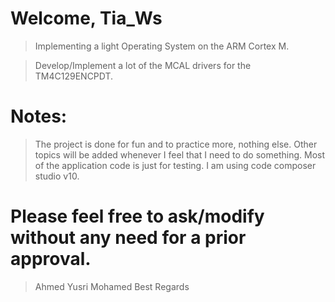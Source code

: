 
# Welcome, Tia_Ws
  > Implementing a light Operating System on the ARM Cortex M.
  
  > Develop/Implement a lot of the MCAL drivers for the TM4C129ENCPDT.

# Notes:
  > The project is done for fun and to practice more, nothing else.
  > Other topics will be added whenever I feel that I need to do something.
  > Most of the application code is just for testing.
  > I am using code composer studio v10.

# Please feel free to ask/modify without any need for a prior approval.
 > Ahmed Yusri Mohamed
 > Best Regards
